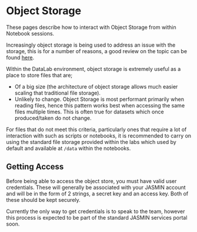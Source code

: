 # Object Storage

These pages describe how to interact with Object Storage from within Notebook
sessions.

Increasingly object storage is being used to address an issue with the storage,
this is for a number of reasons, a good review on the topic can be found [here](
https://www.netapp.com/us/info/what-is-object-storage.aspx).

Within the DataLab environment, object storage is extremely useful as a place to
store files that are;

* Of a big size (the architecture of object storage allows much easier scaling
  that traditional file storage).
* Unlikely to change. Object Storage is most performant primarily when reading
  files, hence this pattern works best when accessing the same files multiple
  times. This is often true for datasets which once produced/taken do not
  change.

For files that do not meet this criteria, particularly ones that require a lot
of interaction with such as scripts or notebooks, it is recommended to carry on
using the standard file storage provided within the labs which used by default
and available at `/data` within the notebooks.

## Getting Access

Before being able to access the object store, you must have valid user
credentials. These will generally be associated with your JASMIN account and
will be in the form of 2 strings, a secret key and an access key. Both of these
should be kept securely.

Currently the only way to get credentials is to speak to the team, however this
process is expected to be part of the standard JASMIN services portal soon.

